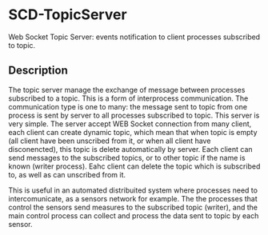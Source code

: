 # SCD-TopicServer
Web Socket Topic Server: events notification to client processes subscribed to topic.

## Description

The topic server manage the exchange of message between processes subscribed to a topic. This is a form of interprocess communication. The communication type is one to many: the message sent to topic from one process is sent by server to all processes subscribed to topic.
This server is very simple. The server accept WEB Socket connection from many client, each client can create dynamic topic, which mean that when topic is empty (all client have been unscribed from it, or when all client have disconencted), this topic is delete automatically by server. Each client can send messages to the subscribed topics, or to other topic if the name is known (writer process). 
Eahc client can delete the topic which is subscribed to, as well as can unscribed from it.

This is useful in an automated distribuited system where processes need to intercomunicate, as a sensors network for example.
The the processes that control the sensors send measures to the subscribed topic (writer), and the main control process can collect and process the data sent to topic by each sensor.

